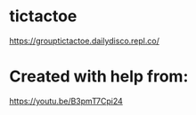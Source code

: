 # tictactoe

https://grouptictactoe.dailydisco.repl.co/

# Created with help from:
https://youtu.be/B3pmT7Cpi24
